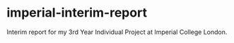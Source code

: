 # imperial-interim-report
Interim report for my 3rd Year Individual Project at Imperial College London.
